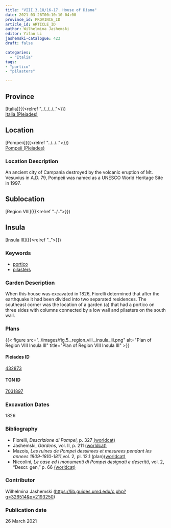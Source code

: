 ```yaml
---
title: "VIII.3.18/16-17. House of Diana"
date: 2021-03-26T00:10:10-04:00
province_id: PROVINCE_ID
article_id: ARTICLE_ID
author: Wilhelmina Jashemski
editor: Yifan Li
jashemski-catalogue: 423
draft: false

categories:
  - "Italia"
tags:
- "portico"
- "pilasters"

---
```


## Province
[Italia]({{<relref "../../../..">}}) \
[Italia (Pleiades)](https://pleiades.stoa.org/places/1052)

## Location
[Pompeii]({{<relref "../../..">}}) \
[Pompeii (Pleiades)](https://pleiades.stoa.org/places/433032)

### Location Description
An ancient city of Campania destroyed by the volcanic eruption of Mt. Vesuvius in A.D. 79, Pompeii was named as a UNESCO World Heritage Site in 1997.

## Sublocation
[Region VIII]({{<relref "../..">}})

## Insula
[Insula III]({{<relref "..">}})

### Keywords
 - [portico](http://vocab.getty.edu/page/aat/300004145)
 - [pilasters](http://vocab.getty.edu/page/aat/300002737)


### Garden Description
When this house was excavated in 1826, Fiorelli determined that after the earthquake it had been divided into two separated residences. The southeast corner was the location of a garden (a) that had a portico on three sides with columns connected by a low wall and pilasters on the south wall.

### Plans
{{< figure src="../images/fig.5._region_viii._insula_iii.png" alt="Plan of Region VIII Insula III" title="Plan of Region VIII Insula III" >}}


#### Pleiades ID
[432873](https://pleiades.stoa.org/places/538911200)

#### TGN ID
[7031897](http://vocab.getty.edu/page/tgn/2053030)

###  Excavation Dates
1826


### Bibliography
* Fiorelli, *Descrizione di Pompei*, p. 327 [(worldcat)](http://www.worldcat.org/oclc/252039996)
* Jashemski, *Gardens*, vol. II, p. 211 [(worldcat)](http://www.worldcat.org/oclc/1113367431)
* Mazois, *Les ruines de Pompei dessinees et mesurees pendant les annees 1809-1810-1811*,vol. 2, pl. 12.1 (plan)[(worldcat)](http://www.worldcat.org/oclc/457565631)
* Niccolini, *Le case ed i monumenti di Pompei designati e descritti*, vol. 2, “Descr. gen,” p. 66 [(worldcat)](http://www.worldcat.org/oclc/906755593)

### Contributor
Wilhelmina Jashemski (https://lib.guides.umd.edu/c.php?g=326514&p=2193250)

### Publication date
26 March 2021
